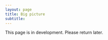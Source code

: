 ```yaml
---
layout: page
title: Big picture
subtitle: 
---
```


This page is in development. Please return later.
